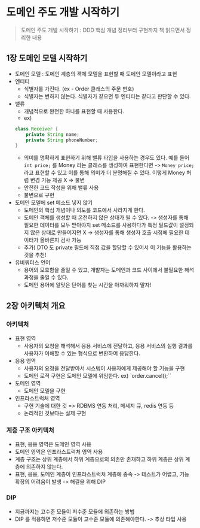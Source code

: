 # 도메인 주도 개발 시작하기
> 도메인 주도 개발 시작하기 : DDD 핵심 개념 정리부터 구현까지 책 읽으면서 정리한 내용

## 1장 도메인 모델 시작하기
- 도메인 모델 : 도메인 계층의 객체 모델을 표현할 때 도메인 모델이라고 표현
- 엔티티
    - 식별자를 가진다. (ex - Order 클래스의 주문 번호)
    - 식별자는 변하지 않는다. 식별자가 같으면 두 엔티티는 같다고 판단할 수 있다.
- 밸류
    - 개념적으로 완전한 하나를 표현할 때 사용한다.
    - ex)
    ```java
    class Receiver {
        private String name;
        private String phoneNumber;
    }
    ```
    - 의미를 명확하게 표현하기 위해 밸류 타입을 사용하는 경우도 있다. 예를 들어 `int price;` 를 Money 라는 클래스를 생성하여 표현한다면 -> `Money price;` 라고 표현할 수 있고 이를 통해 의미가 더 분명해질 수 있다. 이렇게 Money 처럼 변경 기능 제공 X => 불변
    - 안전한 코드 작성을 위해 밸류 사용
    - 불변으로 구현
- 도메인 모델에 set 메소드 넣지 않기
    - 도메인의 핵심 개념이나 의도를 코드에서 사라지게 한다.
    - 도메인 객체를 생성할 때 온전하지 않은 상태가 될 수 있다. -> 생성자를 통해 필요한 데이터를 모두 받아야지 set 메소드를 사용하다가 특정 필드값이 설정되지 않은 상태로 만들어지면 X -> 생성자를 통해 생성자 호출 시점에 필요한 데이터가 올바른지 검사 가능
    - 추가) DTO 도 private 필드에 직접 값을 할당할 수 있어서 이 기능을 활용하는 것을 추천!
- 유비쿼터스 언어
    - 용어의 모호함을 줄일 수 있고, 개발자는 도메인과 코드 사이에서 불필요한 해석 과정을 줄일 수 있다.
    - 도메인 용어에 알맞은 단어를 찾는 시간을 아까워하지 말자!

## 2장 아키텍처 개요
### 아키텍처
- 표현 영역
    - 사용자의 요청을 해석해서 응용 서비스에 전달하고, 응용 서비스의 실행 결과를 사용자가 이해할 수 있는 형식으로 변환하여 응답한다.
- 응용 영역
    - 사용자의 요청을 전달받아서 시스템이 사용자에게 제공해야 할 기능을 구현
    - 도메인 로직 구현은 도메인 모델에 위임한다. ex) `order.cancel();``
- 도메인 영역
    - 도메인 모델을 구현
- 인프라스트럭처 영역
    - 구현 기술에 대한 것 => RDBMS 연동 처리, 메세지 큐, redis 연동 등
    - 논리적인 것보다는 실제 구현

### 계층 구조 아키텍처
- 표현, 응용 영역은 도메인 영역 사용
- 도메인 영역은 인프라스트럭처 영역 사용
- 계층 구조는 상위 계층에서 하위 계층으로의 의존만 존재하고 하위 계층은 상위 계층에 의존하지 않는다.
- 표현, 응용, 도메인 계층이 인프라스트럭처 계층에 종속 -> 테스트가 어렵고, 기능 확장의 어려움이 발생 -> 해결을 위해 DIP

### DIP
- 지금까지는 고수준 모듈이 저수준 모듈에 의존하는 방법
- DIP 를 적용하면 저수준 모듈이 고수준 모듈에 의존해야한다. -> 추상 타입 사용